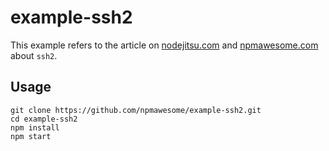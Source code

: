 example-ssh2
============

This example refers to the article on [nodejitsu.com](http://blog.nodejitsu.com/) and [npmawesome.com](http://npmawesome.com/) about `ssh2`.

## Usage

    git clone https://github.com/npmawesome/example-ssh2.git
    cd example-ssh2
    npm install
    npm start
